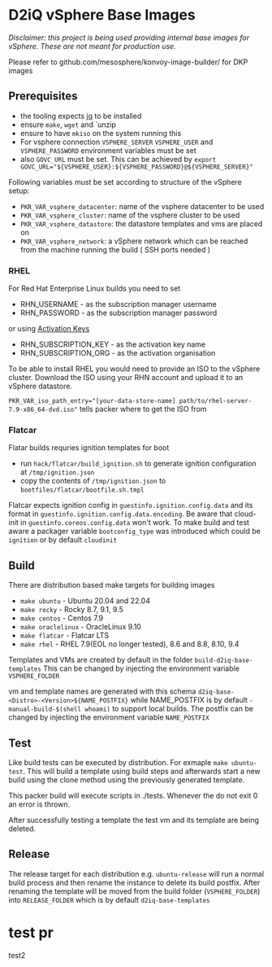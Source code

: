 # D2iQ vSphere Base Images

*Disclaimer: this project is being used providing internal base images for vSphere. These are not meant for production use.*

Please refer to github.com/mesosphere/konvoy-image-builder/ for DKP images

## Prerequisites

- the tooling expects [jq](https://stedolan.github.io/jq/download/) to be installed
- ensure `make`, `wget` and `unzip
- ensure to have `mkiso` on the system running this
- For vsphere connection `VSPHERE_SERVER` `VSPHERE_USER` and `VSPHERE_PASSWORD` environment variables must be set
- also `GOVC_URL` must be set. This can be achieved by `export GOVC_URL="${VSPHERE_USER}:${VSPHERE_PASSWORD}@${VSPHERE_SERVER}"`

Following variables must be set according to structure of the vSphere setup:

- `PKR_VAR_vsphere_datacenter`: name of the vsphere datacenter to be used
- `PKR_VAR_vsphere_cluster`: name of the vsphere cluster to be used
- `PKR_VAR_vsphere_datastore`: the datastore templates and vms are placed on
- `PKR_VAR_vsphere_network`: a vSphere network which can be reached from the machine running the build ( SSH ports needed )

### RHEL

For Red Hat Enterprise Linux builds you need to set

- RHN_USERNAME - as the subscription manager username
- RHN_PASSWORD - as the subscription manager password

or using [Activation Keys](https://access.redhat.com/management/activation_keys)

- RHN_SUBSCRIPTION_KEY - as the activation key name
- RHN_SUBSCRIPTION_ORG - as the activation organisation

To be able to install RHEL you would need to provide an ISO to the vSphere cluster. Download the ISO using your RHN account and upload it to an vSphere datastore.

`PKR_VAR_iso_path_entry="[your-data-store-name] path/to/rhel-server-7.9-x86_64-dvd.iso"` tells packer where to get the ISO from

### Flatcar

Flatar builds requries ignition templates for boot

- run `hack/flatcar/build_ignition.sh` to generate ignition configuration at `/tmp/ignition.json`
- copy the contents of `/tmp/ignition.json` to `bootfiles/flatcar/bootfile.sh.tmpl`

Flatcar expects ignition config in `guestinfo.ignition.config.data` and its format in `guestinfo.ignition.config.data.encoding`. Be aware that cloud-init in `guestinfo.coreos.config.data` won't work. To make build and test aware a packager variable `bootconfig_type` was introduced which could be `ignition` or by default `cloudinit`

## Build

There are distribution based make targets for building images

- `make ubuntu` - Ubuntu 20.04 and 22.04
- `make rocky` - Rocky 8.7, 9.1, 9.5
- `make centos` - Centos 7.9
- `make oraclelinux` - OracleLinux 9.10
- `make flatcar` - Flatcar LTS
- `make rhel` - RHEL 7.9(EOL no longer tested), 8.6 and 8.8, 8.10, 9.4

Templates and VMs are created by default in the folder `build-d2iq-base-templates` This can be changed by injecting the environment variable `VSPHERE_FOLDER`

vm and template names are generated with this schema `d2iq-base-<Distro>-<Version>${NAME_POSTFIX}` while NAME_POSTFIX is by default `-manual-build-$(shell whoami)` to support local builds. The postfix can be changed by injecting the environment variable `NAME_POSTFIX`

## Test

Like build tests can be executed by distribution. For exmaple `make ubuntu-test`. This will build a template using build steps and afterwards start a new build using the clone method using the previously generated template.

This packer build will execute scripts in ./tests. Whenever the do not exit 0 an error is thrown.

After successfully testing a template the test vm and its template are being deleted.

## Release

The release target for each distribution e.g. `ubuntu-release` will run a normal build process and then rename the instance to delete its build postfix. After renaming the template will be moved from the build folder (`VSPHERE_FOLDER`) into `RELEASE_FOLDER` which is by default `d2iq-base-templates`

# test pr
test2